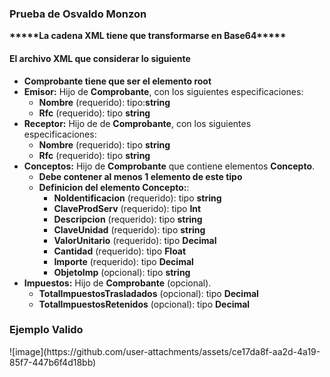 <h3>Prueba de Osvaldo Monzon</h3>
<strong>*****La cadena XML tiene que transformarse en Base64*****</strong>
<h4>El archivo XML que considerar lo siguiente</h4>
<ul>
    <li><strong>Comprobante tiene que ser el elemento root</strong>
    </li>
    <li><strong>Emisor:</strong> Hijo de <b>Comprobante</b>, con los siguientes especificaciones:
        <ul>
            <li><b>Nombre</b> (requerido): tipo:<b>string</b></li>
            <li><b>Rfc</b> (requerido): tipo <b>string</b></li>
        </ul>
    </li>
    <li><strong>Receptor:</strong> Hijo de de <b>Comprobante</b>, con los siguientes especificaciones:
        <ul>
            <li><b>Nombre</b> (requerido): tipo <b>string</b></li>
            <li><b>Rfc</b> (requerido): tipo <b>string</b></li>
        </ul>
    </li>
    <li><strong>Conceptos:</strong> Hijo de <b>Comprobante</b> que contiene elementos <b>Concepto</b>.
        <ul>
  <li><strong>Debe contener al menos 1 elemento de este tipo</strong> </li>
            <li><strong>Definicion del elemento Concepto:</strong>:
                <ul>
                    <li><b>NoIdentificacion</b> (requerido): tipo <b>string</b></li>
                    <li><b>ClaveProdServ</b> (requerido): tipo <b>Int</b></li>
                    <li><b>Descripcion</b> (requerido): tipo <b>string</b></li>
                    <li><b>ClaveUnidad</b> (requerido): tipo <b>string</b></li>
                    <li><b>ValorUnitario</b> (requerido): tipo <b>Decimal</b></li>
                    <li><b>Cantidad</b> (requerido): tipo <b>Float</b></li>
                    <li><b>Importe</b> (requerido): tipo <b>Decimal</b></li>
                    <li><b>ObjetoImp</b> (opcional): tipo <b>string</b></li>
                </ul>
            </li>
        </ul>
    </li>
    <li><strong>Impuestos:</strong> Hijo de <b>Comprobante</b> (opcional).
        <ul>
            <li><b>TotalImpuestosTrasladados</b> (opcional): tipo <b>Decimal</b></li>
            <li><b>TotalImpuestosRetenidos</b> (opcional): tipo <b>Decimal</b></li>
        </ul>
    </li>
</ul>
<h3>Ejemplo Valido</h3>
![image](https://github.com/user-attachments/assets/ce17da8f-aa2d-4a19-85f7-447b6f4d18bb)
